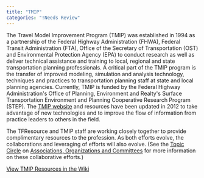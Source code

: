 ```yaml
---
title: "TMIP"
categories: "!Needs Review"
---
```


The Travel Model Improvement Program (TMIP) was established in 1994 as a partnership of the Federal Highway Administration (FHWA), Federal Transit Administration (FTA), Office of the Secretary of Transportation (OST) and Environmental Protection Agency (EPA) to conduct research as well as deliver technical assistance and training to local, regional and state transportation planning professionals. A critical part of the TMIP program is the transfer of improved modeling, simulation and analysis technology, techniques and practices to transportation planning staff at state and local planning agencies. Currently, TMIP is funded by the Federal Highway Administration's Office of Planning, Environment and Realty's Surface Transportation Environment and Planning Cooperative Research Program (STEP). The [TMIP website](http://www.fhwa.dot.gov/planning/tmip/) and resources have been updated in 2012 to take advantage of new technologies and to improve the flow of information from practice leaders to others in the field.

The TFResource and TMIP staff are working closely together to provide complimentary resources to the profession. As both efforts evolve, the collaborations and leveraging of efforts will also evolve. (See the [Topic Circle](Topic_Circles) on [Associations, Organizations and Committees](Associations,_Organizations_and_Committees) for more information on these collaborative efforts.)

[View TMIP Resources in the Wiki](Special:WhatLinksHere/TMIP)

